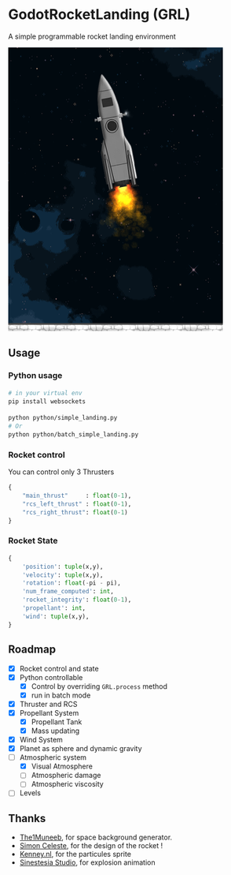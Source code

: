 # GodotRocketLanding (GRL)
A simple programmable rocket landing environment

![](assets/thumbnail.png)

## Usage

### Python usage
```bash
# in your virtual env
pip install websockets

python python/simple_landing.py
# Or 
python python/batch_simple_landing.py
```

### Rocket control
You can control only 3 Thrusters
```python
{
    "main_thrust"     : float(0-1),
    "rcs_left_thrust" : float(0-1),
    "rcs_right_thrust": float(0-1)
}
```

### Rocket State
```python
{
    'position': tuple(x,y),
    'velocity': tuple(x,y),
    'rotation': float(-pi - pi),
    'num_frame_computed': int,
    'rocket_integrity': float(0-1),
    'propellant': int,
    'wind': tuple(x,y),
}
```

## Roadmap

- [X] Rocket control and state
- [X] Python controllable
    - [X] Control by overriding `GRL.process` method
    - [X] run in batch mode
- [X] Thruster and RCS
- [X] Propellant System
    - [X] Propellant Tank
    - [X] Mass updating
- [X] Wind System
- [X] Planet as sphere and dynamic gravity
- [ ] Atmospheric system
    - [X] Visual Atmosphere
    - [ ] Atmospheric damage
    - [ ] Atmospheric viscosity
- [ ] Levels

## Thanks
- [The1Muneeb](https://deep-fold.itch.io/space-background-generator), for space background generator.
- [Simon Celeste](https://github.com/Celeste-VANDAMME), for the design of the rocket !
- [Kenney.nl](https://www.kenney.nl/), for the particules sprite
- [Sinestesia Studio](https://itch.io/profile/sinestesia), for explosion animation
